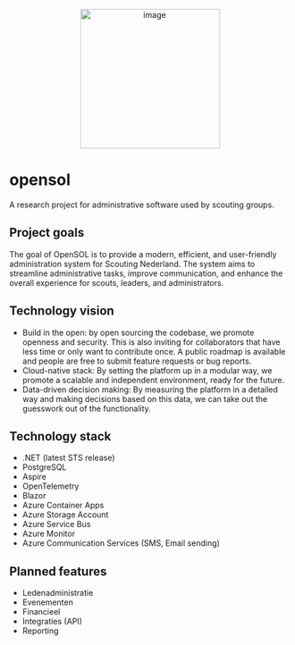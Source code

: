 <p align="center">
  <img width="250" height="250" alt="image" src="https://github.com/user-attachments/assets/ac995e2c-766f-44b0-8cef-e0ca24dc1392" />
</p>

# opensol
A research project for administrative software used by scouting groups.

## Project goals
The goal of OpenSOL is to provide a modern, efficient, and user-friendly administration system for Scouting Nederland. The system aims to streamline administrative tasks, improve communication, and enhance the overall experience for scouts, leaders, and administrators.

## Technology vision
- Build in the open: by open sourcing the codebase, we promote openness and security. This is also inviting for collaborators that have less time or only want to contribute once. A public roadmap is available and people are free to submit feature requests or bug reports.
- Cloud-native stack: By setting the platform up in a modular way, we promote a scalable and independent environment, ready for the future.
- Data-driven decision making: By measuring the platform in a detailed way and making decisions based on this data, we can take out the guesswork out of the functionality.

## Technology stack
- .NET (latest STS release)
- PostgreSQL
- Aspire
- OpenTelemetry
- Blazor
- Azure Container Apps
- Azure Storage Account
- Azure Service Bus
- Azure Monitor
- Azure Communication Services (SMS, Email sending)

## Planned features
- Ledenadministratie
- Evenementen
- Financieel
- Integraties (API)
- Reporting
